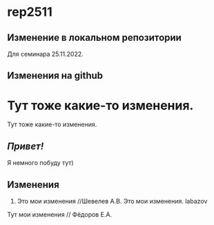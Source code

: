 ﻿# rep2511

## Изменение в локальном репозитории

Для семинара 25.11.2022.

## Изменения на github


Тут тоже какие-то изменения.
=======
Тут тоже какие-то изменения.


## *Привет!* 

Я немного побуду тут) 
## Изменения
1. Это мои изменения //Шевелев А.В.
Это мои изменения. labazov

Тут мои изменения // Фёдоров Е.А.